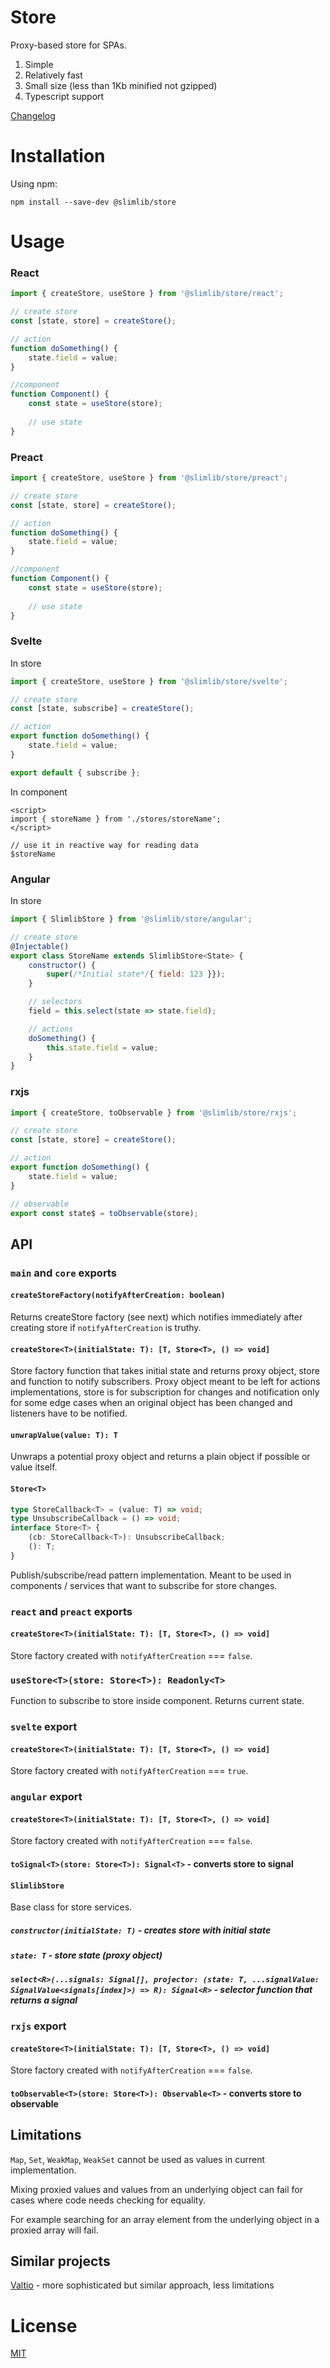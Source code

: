 # Store

Proxy-based store for SPAs.

1. Simple
2. Relatively fast
3. Small size (less than 1Kb minified not gzipped)
4. Typescript support

[Changelog](./CHANGELOG.md)

# Installation

Using npm:
```
npm install --save-dev @slimlib/store
```

# Usage

### React

```javascript
import { createStore, useStore } from '@slimlib/store/react';

// create store
const [state, store] = createStore();

// action
function doSomething() {
    state.field = value;
}

//component
function Component() {
    const state = useStore(store);
    
    // use state
}
```

### Preact

```javascript
import { createStore, useStore } from '@slimlib/store/preact';

// create store
const [state, store] = createStore();

// action
function doSomething() {
    state.field = value;
}

//component
function Component() {
    const state = useStore(store);
    
    // use state
}
```

### Svelte

In store

```javascript
import { createStore, useStore } from '@slimlib/store/svelte';

// create store
const [state, subscribe] = createStore();

// action
export function doSomething() {
    state.field = value;
}

export default { subscribe };
```

In component

```svelte
<script>
import { storeName } from './stores/storeName';
</script>

// use it in reactive way for reading data
$storeName
```

### Angular

In store

```javascript
import { SlimlibStore } from '@slimlib/store/angular';

// create store
@Injectable()
export class StoreName extends SlimlibStore<State> {
    constructor() {
        super(/*Initial state*/{ field: 123 }});
    }

    // selectors
    field = this.select(state => state.field);

    // actions
    doSomething() {
        this.state.field = value;
    }
}
```

### rxjs

```javascript
import { createStore, toObservable } from '@slimlib/store/rxjs';

// create store
const [state, store] = createStore();

// action
export function doSomething() {
    state.field = value;
}

// observable
export const state$ = toObservable(store);
```

## API

### `main` and `core` exports

####  `createStoreFactory(notifyAfterCreation: boolean)`

Returns createStore factory (see next) which notifies immediately after creating store if `notifyAfterCreation` is truthy.

#### `createStore<T>(initialState: T): [T, Store<T>, () => void]`

Store factory function that takes initial state and returns proxy object, store and function to notify subscribers. Proxy object meant to be left for actions implementations, store is for subscription for changes and notification only for some edge cases when an original object has been changed and listeners have to be notified.

#### `unwrapValue(value: T): T`

Unwraps a potential proxy object and returns a plain object if possible or value itself.

#### `Store<T>`

```typescript
type StoreCallback<T> = (value: T) => void;
type UnsubscribeCallback = () => void;
interface Store<T> {
    (cb: StoreCallback<T>): UnsubscribeCallback;
    (): T;
}
```

Publish/subscribe/read pattern implementation. Meant to be used in components / services that want to subscribe for store changes.

### `react` and `preact` exports

#### `createStore<T>(initialState: T): [T, Store<T>, () => void]`

Store factory created with `notifyAfterCreation` === `false`.

### `useStore<T>(store: Store<T>): Readonly<T>`

Function to subscribe to store inside component. Returns current state.

### `svelte` export

#### `createStore<T>(initialState: T): [T, Store<T>, () => void]`

Store factory created with `notifyAfterCreation` === `true`.

### `angular` export

#### `createStore<T>(initialState: T): [T, Store<T>, () => void]`

Store factory created with `notifyAfterCreation` === `false`.

#### `toSignal<T>(store: Store<T>): Signal<T>` - converts store to signal

#### `SlimlibStore`

Base class for store services.

##### `constructor(initialState: T)` - creates store with initial state

##### `state: T` - store state (proxy object)
##### `select<R>(...signals: Signal[], projector: (state: T, ...signalValue: SignalValue<signals[index]>) => R): Signal<R>` - selector function that returns a signal

### `rxjs` export

#### `createStore<T>(initialState: T): [T, Store<T>, () => void]`

Store factory created with `notifyAfterCreation` === `false`.

#### `toObservable<T>(store: Store<T>): Observable<T>` - converts store to observable

## Limitations

`Map`, `Set`, `WeakMap`, `WeakSet` cannot be used as values in current implementation.

Mixing proxied values and values from an underlying object can fail for cases where code needs checking for equality.

For example searching for an array element from the underlying object in a proxied array will fail.

## Similar projects

[Valtio](https://github.com/pmndrs/valtio) - more sophisticated but similar approach, less limitations

# License

[MIT](https://github.com/kshutkin/slimlib/blob/main/LICENSE)
